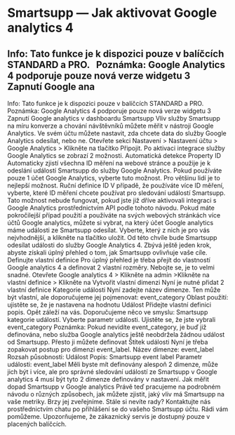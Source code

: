 # Smartsupp — Jak aktivovat Google analytics 4
## Info: Tato funkce je k dispozici pouze v balíčcích STANDARD a PRO.   Poznámka: Google Analytics 4 podporuje pouze nová verze widgetu 3   Zapnutí Google ana
Info: Tato funkce je k dispozici pouze v balíčcích STANDARD a PRO.
Poznámka: Google Analytics 4 podporuje pouze nová verze widgetu 3
Zapnutí Google analytics v dashboardu Smartsupp
Vliv služby Smartsupp na míru konverze a chování návštěvníků můžete měřit v nástroji Google Analytics. Ve svém účtu můžete nastavit, zda chcete data do služby Google Analytics odesílat, nebo ne.
Otevřete sekci Nastavení > Nastavení účtu > Google Analytics > Klikněte na tlačítko Připojit.
Po aktivaci integrace služby Google Analytics se zobrazí 2 možnosti.
Automatická detekce Property ID
Automaticky zjistí všechna ID měření na webové stránce a použije je k odeslání událostí Smartsupp do služby Google Analytics.
Pokud používáte pouze 1 účet Google Analytics, vyberte tuto možnost. Pro většinu lidí je to nejlepší možnost.
Ruční definice ID
V případě, že používáte více ID měření, vyberte, které ID měření chcete používat pro sledování událostí Smartsupp. Tato možnost nebude fungovat, pokud jste již dříve aktivovali integraci s Google Analytics prostřednictvím API podle tohoto návodu.
Pokud máte pokročilejší případ použití a používáte na svých webových stránkách více účtů Google analytics, můžete si vybrat, na který účet Google analytics máme události ze Smartsupp odesílat.
Vyberte, který z nich je pro vás nejvhodnější, a klikněte na tlačítko uložit. Od této chvíle bude Smartsupp odesílat události do služby Google Analytics 4. Zbývá ještě jeden krok, abyste získali úplný přehled o tom, jak Smartsupp ovlivňuje vaše cíle.
Definujte vlastní definice
Pro úplný přehled je třeba přejít do vlastností Google analytics 4 a definovat 2 vlastní rozměry. Nebojte se, je to velmi snadné.
Otevřete Google analytics 4 > Klikněte na admin >Klikněte na vlastní definice > Klikněte na Vytvořit vlastní dimenzi
Nyní je nutné přidat 2 vlastní definice
Kategorie události
Nyní zadejte název dimenze. Ten může být vlastní, ale doporučujeme jej pojmenovat: event_category 
Oblast použití: ujistěte se, že je nastavena na hodnotu Událost 
Přidejte vlastní definici popis. Opět záleží na vás. Doporučujeme něco ve smyslu: Smartsupp kategorie událostí.
Vyberte parametr události. Ujistěte se, že jste vybrali event_category
Poznámka: Pokud nevidíte event_category, je buď již definována, nebo služba Google analytics ještě neobdržela žádnou událost od Smartsupp. Přesto ji můžete definovat
Štítek události
Nyní je třeba zopakovat postup pro dimenzi event_label.
Název dimenze: event_label 
Rozsah působnosti: Událost 
Popis: Smartsupp event label
Parametr události: event_label
Měli byste mít definovány alespoň 2 dimenze, může jich být i více, ale pro správné sledování událostí ze Smartsupp v Google analytics 4 musí být tyto 2 dimenze definovány v nastavení.
Jak měřit dopad Smartsupp v Google analytics
Právě teď pracujeme na podrobném návodu o různých způsobech, jak můžete zjistit, jaký vliv má Smartsupp na vaše metriky. Brzy jej zveřejníme.
Stále si nevíte rady? Kontaktujte nás prostřednictvím chatu po přihlášení se do vašeho Smartsupp účtu. Rádi vám pomůžeme. Upozorňujeme, že zákaznický servis je dostupný pouze v placených balíčcích.

